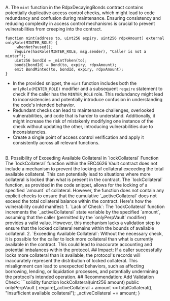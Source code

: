 A. The `mint` function in the RdpxDecayingBonds contract contains potentially duplicative access control checks, which might lead to code redundancy and confusion during maintenance. Ensuring consistency and reducing complexity in access control mechanisms is crucial to prevent vulnerabilities from creeping into the contract.
```solidity
function mint(address to, uint256 expiry, uint256 rdpxAmount) external onlyRole(MINTER_ROLE) {
    _whenNotPaused();
    require(hasRole(MINTER_ROLE, msg.sender), "Caller is not a minter");
    uint256 bondId = _mintToken(to);
    bonds[bondId] = Bond(to, expiry, rdpxAmount);
    emit BondMinted(to, bondId, expiry, rdpxAmount);
}
```
- In the provided snippet, the `mint` function includes both the `onlyRole(MINTER_ROLE)` modifier and a subsequent `require` statement to check if the caller has the `MINTER_ROLE` role. This redundancy might lead to inconsistencies and potentially introduce confusion in understanding the code's intended behavior.
- Redundant checks can lead to maintenance challenges, overlooked vulnerabilities, and code that is harder to understand. Additionally, it might increase the risk of mistakenly modifying one instance of the check without updating the other, introducing vulnerabilities due to inconsistencies.
- Create a single point of access control verification and apply it consistently across all relevant functions.
<br/>
B. Possibility of Exceeding Available Collateral in `lockCollateral` Function
The `lockCollateral` function within the ERC4626 Vault contract does not include a mechanism to prevent the locking of collateral exceeding the total available collateral. This can potentially lead to situations where more collateral is locked than what is present in the contract.
The `lockCollateral` function, as provided in the code snippet, allows for the locking of a specified `amount` of collateral. However, the function does not contain any explicit checks to ensure that the cumulative `_activeCollateral` does not exceed the total collateral balance within the contract. Here's how the vulnerability could manifest:
1. `Lack of Check`: The `lockCollateral` function increments the `_activeCollateral` state variable by the specified `amount`, assuming that the caller (permitted by the `onlyPerpVault` modifier) provides a valid value. However, this mechanism lacks a validation step to ensure that the locked collateral remains within the bounds of available collateral.
2. `Exceeding Available Collateral`: Without the necessary check, it is possible for the caller to lock more collateral than 
what is currently available in the contract. This could lead to inaccurate accounting and potential imbalances within the protocol.
## Impact:
 If a caller successfully locks more collateral than is available, the protocol's records will inaccurately represent the distribution of locked collateral. This misalignment can lead to unexpected behaviors, such as affecting borrowing, lending, or liquidation processes, and potentially undermining the protocol's intended operation.
## Recommendation:
Add Validation Check:
```solidity
function lockCollateral(uint256 amount) public onlyPerpVault {
    require(_activeCollateral + amount <= totalCollateral(), "Insufficient available collateral");
    _activeCollateral += amount;
}

```
